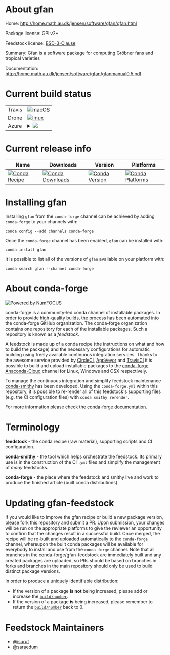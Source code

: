 About gfan
==========

Home: http://home.math.au.dk/jensen/software/gfan/gfan.html

Package license: GPLv2+

Feedstock license: [BSD-3-Clause](https://github.com/conda-forge/gfan-feedstock/blob/master/LICENSE.txt)

Summary: Gfan is a software package for computing Gröbner fans and tropical varieties

Documentation: http://home.math.au.dk/jensen/software/gfan/gfanmanual0.5.pdf

Current build status
====================


<table><tr>
    <td>Travis</td>
    <td>
      <a href="https://travis-ci.com/conda-forge/gfan-feedstock">
        <img alt="macOS" src="https://img.shields.io/travis/com/conda-forge/gfan-feedstock/master.svg?label=macOS">
      </a>
    </td>
  </tr><tr>
    <td>Drone</td>
    <td>
      <a href="https://cloud.drone.io/conda-forge/gfan-feedstock">
        <img alt="linux" src="https://img.shields.io/drone/build/conda-forge/gfan-feedstock/master.svg?label=Linux">
      </a>
    </td>
  </tr>
    
  <tr>
    <td>Azure</td>
    <td>
      <details>
        <summary>
          <a href="https://dev.azure.com/conda-forge/feedstock-builds/_build/latest?definitionId=359&branchName=master">
            <img src="https://dev.azure.com/conda-forge/feedstock-builds/_apis/build/status/gfan-feedstock?branchName=master">
          </a>
        </summary>
        <table>
          <thead><tr><th>Variant</th><th>Status</th></tr></thead>
          <tbody><tr>
              <td>linux_64</td>
              <td>
                <a href="https://dev.azure.com/conda-forge/feedstock-builds/_build/latest?definitionId=359&branchName=master">
                  <img src="https://dev.azure.com/conda-forge/feedstock-builds/_apis/build/status/gfan-feedstock?branchName=master&jobName=linux&configuration=linux_64_" alt="variant">
                </a>
              </td>
            </tr><tr>
              <td>linux_aarch64</td>
              <td>
                <a href="https://dev.azure.com/conda-forge/feedstock-builds/_build/latest?definitionId=359&branchName=master">
                  <img src="https://dev.azure.com/conda-forge/feedstock-builds/_apis/build/status/gfan-feedstock?branchName=master&jobName=linux&configuration=linux_aarch64_" alt="variant">
                </a>
              </td>
            </tr><tr>
              <td>linux_ppc64le</td>
              <td>
                <a href="https://dev.azure.com/conda-forge/feedstock-builds/_build/latest?definitionId=359&branchName=master">
                  <img src="https://dev.azure.com/conda-forge/feedstock-builds/_apis/build/status/gfan-feedstock?branchName=master&jobName=linux&configuration=linux_ppc64le_" alt="variant">
                </a>
              </td>
            </tr><tr>
              <td>osx_64</td>
              <td>
                <a href="https://dev.azure.com/conda-forge/feedstock-builds/_build/latest?definitionId=359&branchName=master">
                  <img src="https://dev.azure.com/conda-forge/feedstock-builds/_apis/build/status/gfan-feedstock?branchName=master&jobName=osx&configuration=osx_64_" alt="variant">
                </a>
              </td>
            </tr><tr>
              <td>osx_arm64</td>
              <td>
                <a href="https://dev.azure.com/conda-forge/feedstock-builds/_build/latest?definitionId=359&branchName=master">
                  <img src="https://dev.azure.com/conda-forge/feedstock-builds/_apis/build/status/gfan-feedstock?branchName=master&jobName=osx&configuration=osx_arm64_" alt="variant">
                </a>
              </td>
            </tr>
          </tbody>
        </table>
      </details>
    </td>
  </tr>
</table>

Current release info
====================

| Name | Downloads | Version | Platforms |
| --- | --- | --- | --- |
| [![Conda Recipe](https://img.shields.io/badge/recipe-gfan-green.svg)](https://anaconda.org/conda-forge/gfan) | [![Conda Downloads](https://img.shields.io/conda/dn/conda-forge/gfan.svg)](https://anaconda.org/conda-forge/gfan) | [![Conda Version](https://img.shields.io/conda/vn/conda-forge/gfan.svg)](https://anaconda.org/conda-forge/gfan) | [![Conda Platforms](https://img.shields.io/conda/pn/conda-forge/gfan.svg)](https://anaconda.org/conda-forge/gfan) |

Installing gfan
===============

Installing `gfan` from the `conda-forge` channel can be achieved by adding `conda-forge` to your channels with:

```
conda config --add channels conda-forge
```

Once the `conda-forge` channel has been enabled, `gfan` can be installed with:

```
conda install gfan
```

It is possible to list all of the versions of `gfan` available on your platform with:

```
conda search gfan --channel conda-forge
```


About conda-forge
=================

[![Powered by NumFOCUS](https://img.shields.io/badge/powered%20by-NumFOCUS-orange.svg?style=flat&colorA=E1523D&colorB=007D8A)](http://numfocus.org)

conda-forge is a community-led conda channel of installable packages.
In order to provide high-quality builds, the process has been automated into the
conda-forge GitHub organization. The conda-forge organization contains one repository
for each of the installable packages. Such a repository is known as a *feedstock*.

A feedstock is made up of a conda recipe (the instructions on what and how to build
the package) and the necessary configurations for automatic building using freely
available continuous integration services. Thanks to the awesome service provided by
[CircleCI](https://circleci.com/), [AppVeyor](https://www.appveyor.com/)
and [TravisCI](https://travis-ci.com/) it is possible to build and upload installable
packages to the [conda-forge](https://anaconda.org/conda-forge)
[Anaconda-Cloud](https://anaconda.org/) channel for Linux, Windows and OSX respectively.

To manage the continuous integration and simplify feedstock maintenance
[conda-smithy](https://github.com/conda-forge/conda-smithy) has been developed.
Using the ``conda-forge.yml`` within this repository, it is possible to re-render all of
this feedstock's supporting files (e.g. the CI configuration files) with ``conda smithy rerender``.

For more information please check the [conda-forge documentation](https://conda-forge.org/docs/).

Terminology
===========

**feedstock** - the conda recipe (raw material), supporting scripts and CI configuration.

**conda-smithy** - the tool which helps orchestrate the feedstock.
                   Its primary use is in the construction of the CI ``.yml`` files
                   and simplify the management of *many* feedstocks.

**conda-forge** - the place where the feedstock and smithy live and work to
                  produce the finished article (built conda distributions)


Updating gfan-feedstock
=======================

If you would like to improve the gfan recipe or build a new
package version, please fork this repository and submit a PR. Upon submission,
your changes will be run on the appropriate platforms to give the reviewer an
opportunity to confirm that the changes result in a successful build. Once
merged, the recipe will be re-built and uploaded automatically to the
`conda-forge` channel, whereupon the built conda packages will be available for
everybody to install and use from the `conda-forge` channel.
Note that all branches in the conda-forge/gfan-feedstock are
immediately built and any created packages are uploaded, so PRs should be based
on branches in forks and branches in the main repository should only be used to
build distinct package versions.

In order to produce a uniquely identifiable distribution:
 * If the version of a package **is not** being increased, please add or increase
   the [``build/number``](https://conda.io/docs/user-guide/tasks/build-packages/define-metadata.html#build-number-and-string).
 * If the version of a package **is** being increased, please remember to return
   the [``build/number``](https://conda.io/docs/user-guide/tasks/build-packages/define-metadata.html#build-number-and-string)
   back to 0.

Feedstock Maintainers
=====================

* [@isuruf](https://github.com/isuruf/)
* [@saraedum](https://github.com/saraedum/)

